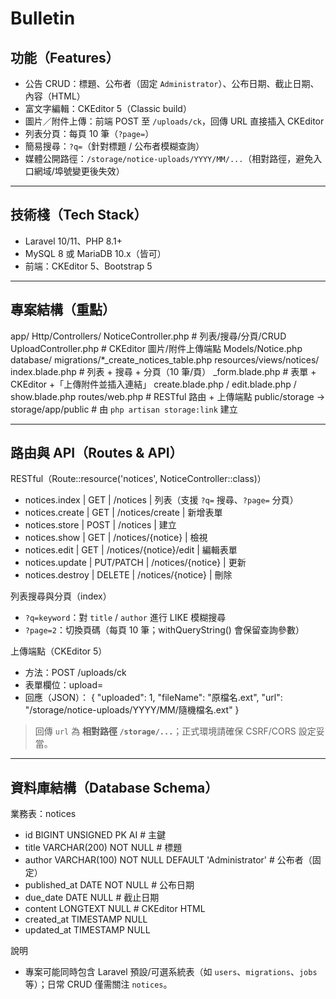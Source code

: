 # Bulletin

## 功能（Features）

- 公告 CRUD：標題、公布者（固定 `Administrator`）、公布日期、截止日期、內容（HTML）
- 富文字編輯：CKEditor 5（Classic build）
- 圖片／附件上傳：前端 POST 至 `/uploads/ck`，回傳 URL 直接插入 CKEditor
- 列表分頁：每頁 10 筆（`?page=`）
- 簡易搜尋：`?q=`（針對標題 / 公布者模糊查詢）
- 媒體公開路徑：`/storage/notice-uploads/YYYY/MM/...`（相對路徑，避免入口網域/埠號變更後失效）

---

## 技術棧（Tech Stack）

- Laravel 10/11、PHP 8.1+
- MySQL 8 或 MariaDB 10.x（皆可）
- 前端：CKEditor 5、Bootstrap 5

---

## 專案結構（重點）

app/
  Http/Controllers/
    NoticeController.php      # 列表/搜尋/分頁/CRUD
    UploadController.php      # CKEditor 圖片/附件上傳端點
  Models/Notice.php
database/
  migrations/*_create_notices_table.php
resources/views/notices/
  index.blade.php             # 列表 + 搜尋 + 分頁（10 筆/頁）
  _form.blade.php             # 表單 + CKEditor +「上傳附件並插入連結」
  create.blade.php / edit.blade.php / show.blade.php
routes/web.php                # RESTful 路由 + 上傳端點
public/storage -> storage/app/public   # 由 `php artisan storage:link` 建立

---

## 路由與 API（Routes & API）

RESTful（Route::resource('notices', NoticeController::class)）
- notices.index   | GET        | /notices                   | 列表（支援 `?q=` 搜尋、`?page=` 分頁）
- notices.create  | GET        | /notices/create            | 新增表單
- notices.store   | POST       | /notices                   | 建立
- notices.show    | GET        | /notices/{notice}          | 檢視
- notices.edit    | GET        | /notices/{notice}/edit     | 編輯表單
- notices.update  | PUT/PATCH  | /notices/{notice}          | 更新
- notices.destroy | DELETE     | /notices/{notice}          | 刪除

列表搜尋與分頁（index）
- `?q=keyword`：對 `title` / `author` 進行 LIKE 模糊搜尋
- `?page=2`：切換頁碼（每頁 10 筆；withQueryString() 會保留查詢參數）

上傳端點（CKEditor 5）
- 方法：POST /uploads/ck
- 表單欄位：upload=<file>
- 回應（JSON）：
  { "uploaded": 1, "fileName": "原檔名.ext", "url": "/storage/notice-uploads/YYYY/MM/隨機檔名.ext" }

> 回傳 `url` 為 **相對路徑 `/storage/...`**；正式環境請確保 CSRF/CORS 設定妥當。

---

## 資料庫結構（Database Schema）

業務表：notices
- id            BIGINT UNSIGNED  PK AI        # 主鍵
- title         VARCHAR(200)     NOT NULL     # 標題
- author        VARCHAR(100)     NOT NULL     DEFAULT 'Administrator'  # 公布者（固定）
- published_at  DATE             NOT NULL     # 公布日期
- due_date      DATE             NULL         # 截止日期
- content       LONGTEXT         NULL         # CKEditor HTML
- created_at    TIMESTAMP        NULL
- updated_at    TIMESTAMP        NULL

說明
- 專案可能同時包含 Laravel 預設/可選系統表（如 `users`、`migrations`、`jobs` 等）；日常 CRUD 僅需關注 `notices`。
